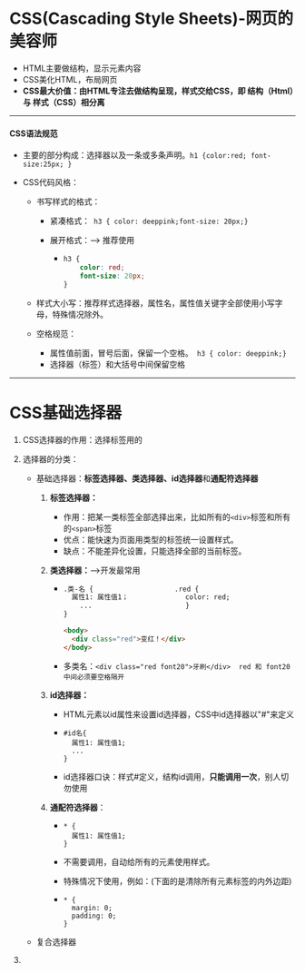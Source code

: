 # CSS(Cascading Style Sheets)-网页的美容师

* HTML主要做结构，显示元素内容
* CSS美化HTML，布局网页
* **CSS最大价值：由HTML专注去做结构呈现，样式交给CSS，即 结构（Html）与 样式（CSS）相分离**

***

#### CSS语法规范

* 主要的部分构成：选择器以及一条或多条声明。`h1 {color:red; font-size:25px; }`

* CSS代码风格：

  * 书写样式的格式：

    * 紧凑格式：` h3 { color: deeppink;font-size: 20px;}`

    * 展开格式：--> 推荐使用

      * ```css
        h3 {
        	color: red;
        	font-size: 20px;
        }
        ```

  * 样式大小写：推荐样式选择器，属性名，属性值关键字全部使用小写字母，特殊情况除外。

  * 空格规范：

    * 属性值前面，冒号后面，保留一个空格。` h3 { color: deeppink;}`
    * 选择器（标签）和大括号中间保留空格

***

# CSS基础选择器

1. CSS选择器的作用：选择标签用的

2. 选择器的分类：

   * 基础选择器：**标签选择器、类选择器、id选择器**和**通配符选择器**

     1. **标签选择器：**

        * 作用：把某一类标签全部选择出来，比如所有的`<div>`标签和所有的`<span>`标签
        * 优点：能快速为页面用类型的标签统一设置样式。
        * 缺点：不能差异化设置，只能选择全部的当前标签。

     2. **类选择器：**-->开发最常用

        * ```html
          .类-名 {					.red {
          	属性1: 属性值1；				color: red;
              ...						}
          }
          
          <body>
          	<div class="red">变红！</div> 
          </body>
          ```

        * 多类名：`<div class="red font20">牙刷</div>  red 和 font20 中间必须要空格隔开` 

     3. **id选择器：**

        * HTML元素以id属性来设置id选择器，CSS中id选择器以"#"来定义

        * ```
          #id名{
          	属性1: 属性值1;
          	...
          }
          ```

        * id选择器口诀：样式#定义，结构id调用，**只能调用一次**，别人切勿使用

     4. **通配符选择器**：

        * ```
          * {
          	属性1: 属性值1;
          }
          ```

        * 不需要调用，自动给所有的元素使用样式。

        * 特殊情况下使用，例如：(下面的是清除所有元素标签的内外边距)

        * ```
          * {
          	margin: 0;
          	padding: 0;
          }
          ```

   * 复合选择器

3. 